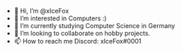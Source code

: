 - 👋 Hi, I’m @xIceFox
- 👀 I’m interested in Computers :)
- 🌱 I’m currently studying Computer Science in Germany
- 💞️ I’m looking to collaborate on hobby projects.
- 📫 How to reach me Discord: xIceFox#0001

<!---
xIceFox/xIceFox is a ✨ special ✨ repository because its `README.md` (this file) appears on your GitHub profile.
You can click the Preview link to take a look at your changes.
--->
